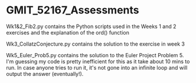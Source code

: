 # GMIT_52167_Assessments

Wk1&2_Fib2.py contains the Python scripts used in the Weeks 1 and 2 exercises and the explanation of the ord() function

Wk3_CollatzConjecture.py contains the solution to the exercise in week 3

Wk5_Euler_Prob5.py contains the solution to the Euler Project Problem 5. I'm guessing my code is pretty inefficient for this as it take about 10 mins to run. In case anyone tries to run it, it's not gone into an infinite loop and will output the answer (eventually!).
